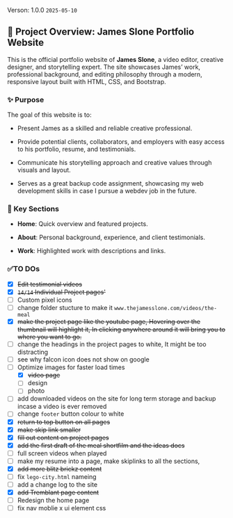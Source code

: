 Verson: 1.0.0 `2025-05-10`

## 📄 Project Overview: James Slone Portfolio Website

This is the official portfolio website of **James Slone**, a video editor, creative designer, and storytelling expert. The site showcases James’ work, professional background, and editing philosophy through a modern, responsive layout built with HTML, CSS, and Bootstrap.

### ✨ Purpose

The goal of this website is to:

- Present James as a skilled and reliable creative professional.

- Provide potential clients, collaborators, and employers with easy access to his portfolio, resume, and testimonials.

- Communicate his storytelling approach and creative values through visuals and layout.

- Serves as a great backup code assignment, showcasing my web development skills in case I pursue a webdev job in the future.


### 📁 Key Sections

- **Home**: Quick overview and featured projects.

- **About**: Personal background, experience, and client testimonials.

- **Work**: Highlighted work with descriptions and links.


### ✅TO DOs
- [x] ~~Edit testimonial videos~~
- [x] ~~`14/14` Individual Project pages'~~
- [ ] Custom pixel icons
- [ ] change folder stucture to make it `www.thejamesslone.com/videos/the-meal`
- [x] ~~make the project page like the youtube page, Hovering over the thumbnail will highlight it, In clicking anywhere around it will bring you to where you want to go.~~
- [ ] change the headings in the project pages to white, It might be too distracting
- [ ] see why falcon icon does not show on google
- [ ] Optimize images for faster load times
  - [x] ~~video page~~
  - [ ] design
  - [ ] photo
- [ ] add downloaded videos on the site for long term storage and backup incase a video is ever removed
- [ ] change `footer` button colour to white
- [x] ~~return to top button on all pages~~
- [x] ~~make skip link smaller~~
- [x] ~~fill out content on project pages~~
- [x] ~~add the first draft of the meal shortfilm and the ideas docs~~
- [ ] full screen videos when played
- [ ] make my resume into a page, make skiplinks to all the sections,
- [x] ~~add more blitz brickz content~~ 
- [ ] fix `lego-city.html` nameing
- [ ] add a change log to the site
- [x] ~~add Tremblant page content~~
- [ ] Redesign the home page
- [ ] fix nav moblie x ui element css